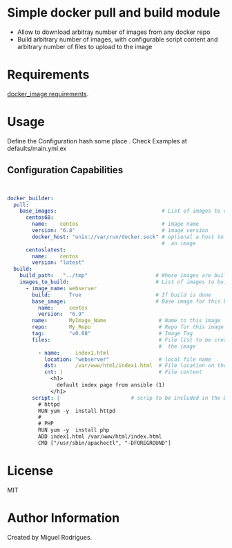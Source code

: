 # Simple docker pull and build module

 * Allow to download arbitray number of images from any docker repo
 * Build arbitrary number of images, with configurable script content and arbitrary number of files to upload to the image

# Requirements

[docker_image requirements](http://docs.ansible.com/ansible/latest/docker_image_module.html).

# Usage

Define the Configuration hash some place . Check Examples at defaults/main.yml.ex

## Configuration Capabilities

```yaml


docker_builder:
  pull:
    base_images:                                  # List of images to download
      centos68:
        name:    centos                           # image name
        version: "6.8"                            # image version
        docker_host: "unix://var/run/docker.sock" # optional a host to download
                                                  #  an image
      centoslatest:
        name:    centos
        version: "latest"
  build:
    build_path:   "../tmp"                      # Where images are built
    images_to_build:                            # List of images to build
      - image_name: webserver
        build:      True                        # If build is done
        base_image:                             # Base image for this build
          name:     centos
          version:  "6.9"
        name:       MyImage_Name                 # Name to this image
        repo:       My_Repo                      # Repo for this image
        tag:        "v0.08"                      # Image Tag
        files:                                   # File list to be created on
                                                 #  the image
          - name:     index1.html
            location: "webserver"                # local file name
            dst:      /var/www/html/index1.html  # File location on the image
            cnt: |                               # File content
              <h1>
                default index page from ansible (1)
              </h1>
        script: |                       # scrip to be included in the Dockerfile
          # httpd
          RUN yum -y  install httpd
          #
          # PHP
          RUN yum -y  install php
          ADD index1.html /var/www/html/index.html
          CMD ["/usr/sbin/apachectl", "-DFOREGROUND"]

```


# License

MIT

# Author Information

Created by Miguel Rodrigues.
